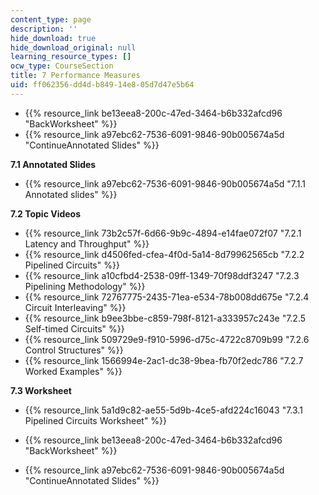 ```yaml
---
content_type: page
description: ''
hide_download: true
hide_download_original: null
learning_resource_types: []
ocw_type: CourseSection
title: 7 Performance Measures
uid: ff062356-dd4d-b849-14e8-05d7d47e5b64
---
```


*   {{% resource_link be13eea8-200c-47ed-3464-b6b332afcd96 "BackWorksheet" %}}
*   {{% resource_link a97ebc62-7536-6091-9846-90b005674a5d "ContinueAnnotated Slides" %}}

**7.1 Annotated Slides**

*   {{% resource_link a97ebc62-7536-6091-9846-90b005674a5d "7.1.1 Annotated slides" %}}

**7.2 Topic Videos**

*   {{% resource_link 73b2c57f-6d66-9b9c-4894-e14fae072f07 "7.2.1 Latency and Throughput" %}}
*   {{% resource_link d4506fed-cfea-4f0d-5a14-8d79962565cb "7.2.2 Pipelined Circuits" %}}
*   {{% resource_link a10cfbd4-2538-09ff-1349-70f98ddf3247 "7.2.3 Pipelining Methodology" %}}
*   {{% resource_link 72767775-2435-71ea-e534-78b008dd675e "7.2.4 Circuit Interleaving" %}}
*   {{% resource_link b9ee3bbe-c859-798f-8121-a333957c243e "7.2.5 Self-timed Circuits" %}}
*   {{% resource_link 509729e9-f910-5996-d75c-4722c8709b99 "7.2.6 Control Structures" %}}
*   {{% resource_link 1566994e-2ac1-dc38-9bea-fb70f2edc786 "7.2.7 Worked Examples" %}}

**7.3 Worksheet**

*   {{% resource_link 5a1d9c82-ae55-5d9b-4ce5-afd224c16043 "7.3.1 Pipelined Circuits Worksheet" %}}

*   {{% resource_link be13eea8-200c-47ed-3464-b6b332afcd96 "BackWorksheet" %}}
*   {{% resource_link a97ebc62-7536-6091-9846-90b005674a5d "ContinueAnnotated Slides" %}}